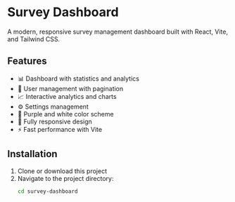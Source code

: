 # Survey Dashboard

A modern, responsive survey management dashboard built with React, Vite, and Tailwind CSS.

## Features

- 📊 Dashboard with statistics and analytics
- 👥 User management with pagination
- 📈 Interactive analytics and charts
- ⚙️ Settings management
- 🎨 Purple and white color scheme
- 📱 Fully responsive design
- ⚡ Fast performance with Vite

## Installation

1. Clone or download this project
2. Navigate to the project directory:
   ```bash
   cd survey-dashboard